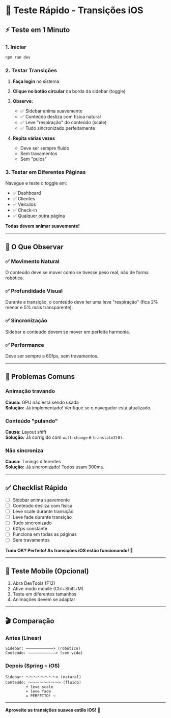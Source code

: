 # 🧪 Teste Rápido - Transições iOS

## ⚡ Teste em 1 Minuto

### 1. Iniciar
```bash
npm run dev
```

### 2. Testar Transições

1. **Faça login** no sistema
2. **Clique no botão circular** na borda da sidebar (toggle)
3. **Observe:**
   - ✅ Sidebar anima suavemente
   - ✅ Conteúdo desliza com física natural
   - ✅ Leve "respiração" do conteúdo (scale)
   - ✅ Tudo sincronizado perfeitamente

4. **Repita várias vezes**
   - Deve ser sempre fluido
   - Sem travamentos
   - Sem "pulos"

### 3. Testar em Diferentes Páginas

Navegue e teste o toggle em:
- ✅ Dashboard
- ✅ Clientes
- ✅ Veículos
- ✅ Check-in
- ✅ Qualquer outra página

**Todas devem animar suavemente!**

---

## 🎯 O Que Observar

### ✅ Movimento Natural
O conteúdo deve se mover como se tivesse peso real, não de forma robótica.

### ✅ Profundidade Visual
Durante a transição, o conteúdo deve ter uma leve "respiração" (fica 2% menor e 5% mais transparente).

### ✅ Sincronização
Sidebar e conteúdo devem se mover em perfeita harmonia.

### ✅ Performance
Deve ser sempre a 60fps, sem travamentos.

---

## 🐛 Problemas Comuns

### Animação travando
**Causa:** GPU não está sendo usada  
**Solução:** Já implementado! Verifique se o navegador está atualizado.

### Conteúdo "pulando"
**Causa:** Layout shift  
**Solução:** Já corrigido com `will-change` e `translateZ(0)`.

### Não sincroniza
**Causa:** Timings diferentes  
**Solução:** Já sincronizado! Todos usam 300ms.

---

## ✅ Checklist Rápido

- [ ] Sidebar anima suavemente
- [ ] Conteúdo desliza com física
- [ ] Leve scale durante transição
- [ ] Leve fade durante transição
- [ ] Tudo sincronizado
- [ ] 60fps constante
- [ ] Funciona em todas as páginas
- [ ] Sem travamentos

**Tudo OK? Perfeito! As transições iOS estão funcionando! 🎉**

---

## 📱 Teste Mobile (Opcional)

1. Abra DevTools (F12)
2. Ative modo mobile (Ctrl+Shift+M)
3. Teste em diferentes tamanhos
4. Animações devem se adaptar

---

## 🎬 Comparação

### Antes (Linear)
```
Sidebar: ————————————> (robótico)
Conteúdo: ————————————> (sem vida)
```

### Depois (Spring + iOS)
```
Sidebar: ～～～～～～～～> (natural)
Conteúdo: ～～～～～～～～> (fluido)
         + leve scale
         + leve fade
         = PERFEITO! ✨
```

---

**Aproveite as transições suaves estilo iOS! 🍎**
